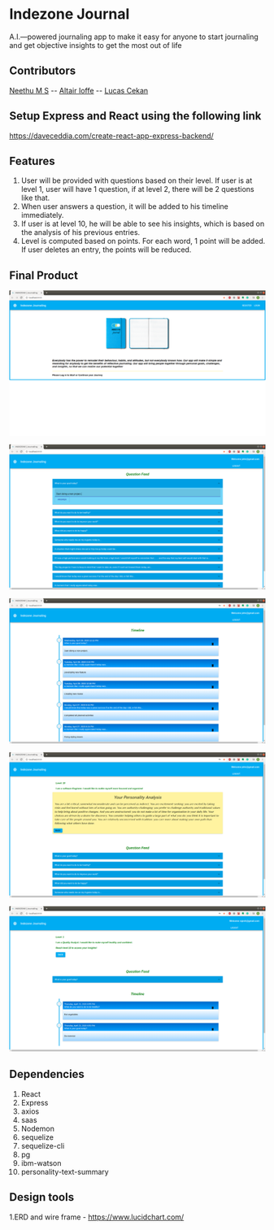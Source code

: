 # Indezone Journal
A.I.—powered journaling app to make it easy for anyone to start journaling and get objective insights to get the most out of life

## Contributors

[Neethu M S](https://github.com/neethu-ms) -- [Altair Ioffe](https://github.com/altairioffe) -- [Lucas Cekan](https://github.com/CekanLucas)

## Setup Express and React using the following link

  <https://daveceddia.com/create-react-app-express-backend/>

## Features
1. User will be provided with questions based on their level. If user is at level 1, user will have 1 question, if at level 2, there will be 2 questions like that.
2. When user answers a question, it will be added to his timeline immediately.
3. If user is at level 10, he will be able to see his insights, which is based on the analysis of his previous entries.
4. Level is computed based on points. For each word, 1 point will be added. If user deletes an entry, the points will be reduced.

## Final Product

!["Journaling home page"](docs/homePage.png "Home Page")

!["Question Answer Panel"](docs/questionAnswerPanel.png "Question Answer Panel")

!["Timeline"](docs/Timeline.png "Timeline")

!["Get Insights"](docs/GetInsights.png "Get Insights")

!["Level 1 User"](docs/Level1User.png "Level 1 User")

## Dependencies

   1. React
   2. Express
   3. axios
   4. saas
   5. Nodemon
   6. sequelize
   7. sequelize-cli
   8. pg
   9. ibm-watson
   10. personality-text-summary

## Design tools

  1.ERD and wire frame -  <https://www.lucidchart.com/>
